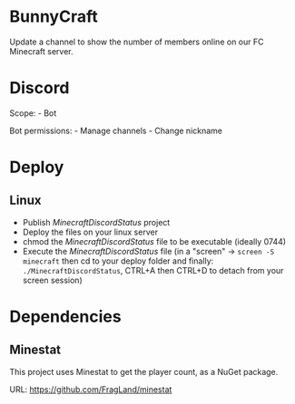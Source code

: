 # BunnyCraft
Update a channel to show the number of members online on our FC Minecraft server.

# Discord
Scope:
	- Bot

Bot permissions:
	- Manage channels
	- Change nickname


# Deploy
## Linux

- Publish *MinecraftDiscordStatus* project
- Deploy the files on your linux server
- chmod the *MinecraftDiscordStatus* file to be executable (ideally 0744)
- Execute the *MinecraftDiscordStatus* file (in a "screen" -> `screen -S minecraft` then cd to your deploy folder and finally: `./MinecraftDiscordStatus`, CTRL+A then CTRL+D to detach from your screen session)

# Dependencies
## Minestat
This project uses Minestat to get the player count, as a NuGet package.

URL: https://github.com/FragLand/minestat

